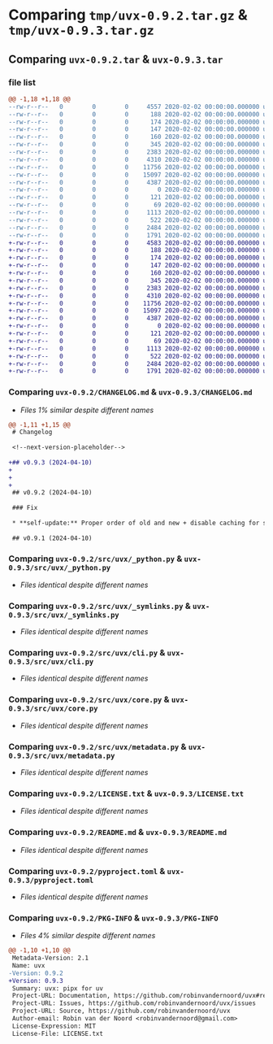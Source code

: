 # Comparing `tmp/uvx-0.9.2.tar.gz` & `tmp/uvx-0.9.3.tar.gz`

## Comparing `uvx-0.9.2.tar` & `uvx-0.9.3.tar`

### file list

```diff
@@ -1,18 +1,18 @@
--rw-r--r--   0        0        0     4557 2020-02-02 00:00:00.000000 uvx-0.9.2/CHANGELOG.md
--rw-r--r--   0        0        0      188 2020-02-02 00:00:00.000000 uvx-0.9.2/src/uvx/__about__.py
--rw-r--r--   0        0        0      174 2020-02-02 00:00:00.000000 uvx-0.9.2/src/uvx/__init__.py
--rw-r--r--   0        0        0      147 2020-02-02 00:00:00.000000 uvx-0.9.2/src/uvx/_cli_support.py
--rw-r--r--   0        0        0      160 2020-02-02 00:00:00.000000 uvx-0.9.2/src/uvx/_constants.py
--rw-r--r--   0        0        0      345 2020-02-02 00:00:00.000000 uvx-0.9.2/src/uvx/_maybe.py
--rw-r--r--   0        0        0     2383 2020-02-02 00:00:00.000000 uvx-0.9.2/src/uvx/_python.py
--rw-r--r--   0        0        0     4310 2020-02-02 00:00:00.000000 uvx-0.9.2/src/uvx/_symlinks.py
--rw-r--r--   0        0        0    11756 2020-02-02 00:00:00.000000 uvx-0.9.2/src/uvx/cli.py
--rw-r--r--   0        0        0    15097 2020-02-02 00:00:00.000000 uvx-0.9.2/src/uvx/core.py
--rw-r--r--   0        0        0     4387 2020-02-02 00:00:00.000000 uvx-0.9.2/src/uvx/metadata.py
--rw-r--r--   0        0        0        0 2020-02-02 00:00:00.000000 uvx-0.9.2/src/uvx/py.typed
--rw-r--r--   0        0        0      121 2020-02-02 00:00:00.000000 uvx-0.9.2/tests/__init__.py
--rw-r--r--   0        0        0       69 2020-02-02 00:00:00.000000 uvx-0.9.2/.gitignore
--rw-r--r--   0        0        0     1113 2020-02-02 00:00:00.000000 uvx-0.9.2/LICENSE.txt
--rw-r--r--   0        0        0      522 2020-02-02 00:00:00.000000 uvx-0.9.2/README.md
--rw-r--r--   0        0        0     2484 2020-02-02 00:00:00.000000 uvx-0.9.2/pyproject.toml
--rw-r--r--   0        0        0     1791 2020-02-02 00:00:00.000000 uvx-0.9.2/PKG-INFO
+-rw-r--r--   0        0        0     4583 2020-02-02 00:00:00.000000 uvx-0.9.3/CHANGELOG.md
+-rw-r--r--   0        0        0      188 2020-02-02 00:00:00.000000 uvx-0.9.3/src/uvx/__about__.py
+-rw-r--r--   0        0        0      174 2020-02-02 00:00:00.000000 uvx-0.9.3/src/uvx/__init__.py
+-rw-r--r--   0        0        0      147 2020-02-02 00:00:00.000000 uvx-0.9.3/src/uvx/_cli_support.py
+-rw-r--r--   0        0        0      160 2020-02-02 00:00:00.000000 uvx-0.9.3/src/uvx/_constants.py
+-rw-r--r--   0        0        0      345 2020-02-02 00:00:00.000000 uvx-0.9.3/src/uvx/_maybe.py
+-rw-r--r--   0        0        0     2383 2020-02-02 00:00:00.000000 uvx-0.9.3/src/uvx/_python.py
+-rw-r--r--   0        0        0     4310 2020-02-02 00:00:00.000000 uvx-0.9.3/src/uvx/_symlinks.py
+-rw-r--r--   0        0        0    11756 2020-02-02 00:00:00.000000 uvx-0.9.3/src/uvx/cli.py
+-rw-r--r--   0        0        0    15097 2020-02-02 00:00:00.000000 uvx-0.9.3/src/uvx/core.py
+-rw-r--r--   0        0        0     4387 2020-02-02 00:00:00.000000 uvx-0.9.3/src/uvx/metadata.py
+-rw-r--r--   0        0        0        0 2020-02-02 00:00:00.000000 uvx-0.9.3/src/uvx/py.typed
+-rw-r--r--   0        0        0      121 2020-02-02 00:00:00.000000 uvx-0.9.3/tests/__init__.py
+-rw-r--r--   0        0        0       69 2020-02-02 00:00:00.000000 uvx-0.9.3/.gitignore
+-rw-r--r--   0        0        0     1113 2020-02-02 00:00:00.000000 uvx-0.9.3/LICENSE.txt
+-rw-r--r--   0        0        0      522 2020-02-02 00:00:00.000000 uvx-0.9.3/README.md
+-rw-r--r--   0        0        0     2484 2020-02-02 00:00:00.000000 uvx-0.9.3/pyproject.toml
+-rw-r--r--   0        0        0     1791 2020-02-02 00:00:00.000000 uvx-0.9.3/PKG-INFO
```

### Comparing `uvx-0.9.2/CHANGELOG.md` & `uvx-0.9.3/CHANGELOG.md`

 * *Files 1% similar despite different names*

```diff
@@ -1,11 +1,15 @@
 # Changelog
 
 <!--next-version-placeholder-->
 
+## v0.9.3 (2024-04-10)
+
+
+
 ## v0.9.2 (2024-04-10)
 
 ### Fix
 
 * **self-update:** Proper order of old and new + disable caching for self update ([`27298eb`](https://github.com/robinvandernoord/uvx/commit/27298ebfee768c163b6b63db84bd0e5af1fb4f4b))
 
 ## v0.9.1 (2024-04-10)
```

### Comparing `uvx-0.9.2/src/uvx/_python.py` & `uvx-0.9.3/src/uvx/_python.py`

 * *Files identical despite different names*

### Comparing `uvx-0.9.2/src/uvx/_symlinks.py` & `uvx-0.9.3/src/uvx/_symlinks.py`

 * *Files identical despite different names*

### Comparing `uvx-0.9.2/src/uvx/cli.py` & `uvx-0.9.3/src/uvx/cli.py`

 * *Files identical despite different names*

### Comparing `uvx-0.9.2/src/uvx/core.py` & `uvx-0.9.3/src/uvx/core.py`

 * *Files identical despite different names*

### Comparing `uvx-0.9.2/src/uvx/metadata.py` & `uvx-0.9.3/src/uvx/metadata.py`

 * *Files identical despite different names*

### Comparing `uvx-0.9.2/LICENSE.txt` & `uvx-0.9.3/LICENSE.txt`

 * *Files identical despite different names*

### Comparing `uvx-0.9.2/README.md` & `uvx-0.9.3/README.md`

 * *Files identical despite different names*

### Comparing `uvx-0.9.2/pyproject.toml` & `uvx-0.9.3/pyproject.toml`

 * *Files identical despite different names*

### Comparing `uvx-0.9.2/PKG-INFO` & `uvx-0.9.3/PKG-INFO`

 * *Files 4% similar despite different names*

```diff
@@ -1,10 +1,10 @@
 Metadata-Version: 2.1
 Name: uvx
-Version: 0.9.2
+Version: 0.9.3
 Summary: uvx: pipx for uv
 Project-URL: Documentation, https://github.com/robinvandernoord/uvx#readme
 Project-URL: Issues, https://github.com/robinvandernoord/uvx/issues
 Project-URL: Source, https://github.com/robinvandernoord/uvx
 Author-email: Robin van der Noord <robinvandernoord@gmail.com>
 License-Expression: MIT
 License-File: LICENSE.txt
```

